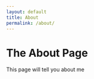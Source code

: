 ```yaml
---
layout: default
title: About
permalink: /about/
---
```

# The About Page

This page will tell you about me